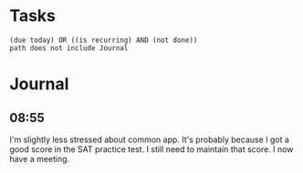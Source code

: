 # Tasks
```tasks
(due today) OR ((is recurring) AND (not done))
path does not include Journal
```
# Journal
## 08:55
I'm slightly less stressed about common app. It's probably because I got a good score in the SAT practice test. I still need to maintain that score. I now have a meeting.